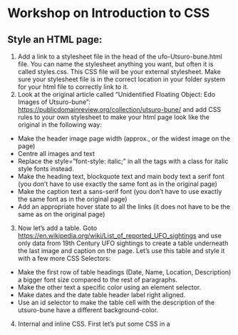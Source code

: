 # Workshop on Introduction to CSS

## Style an HTML page:

1)	Add a link to a stylesheet file in the head of the ufo-Utsuro-bune.html file. You can name the stylesheet anything you want, but often it is called styles.css. This CSS file will be your external stylesheet. Make sure your stylesheet file is in the correct location in your folder system for your html file to correctly link to it.
2)	Look at the original article called “Unidentified Floating Object: Edo Images of Utsuro-bune”: https://publicdomainreview.org/collection/utsuro-bune/
and add CSS rules to your own stylesheet to make your html page look like the original in the following way:
  -	Make the header image page width (approx., or the widest image on the page)
  -	Centre all images and text
  -	Replace the style=”font-style: italic;” in all the <span> tags with a class for italic style fonts instead.
  -	Make the heading text, blockquote text and main body text a serif font (you don’t have to use exactly the same font as in the original page)
  -	Make the caption text a sans-serif font (you don’t have to use exactly the same font as in the original page)
  -	Add an appropriate hover state to all the links (it does not have to be the same as on the original page)
3)	Now let’s add a table. Goto https://en.wikipedia.org/wiki/List_of_reported_UFO_sightings and use only data from 19th Century UFO sightings to create a table underneath the last image and caption on the page. Let’s use this table and style it with a few more CSS Selectors:
  -	Make the first row of table headings (Date, Name, Location, Description) a bigger font size compared to the rest of paragraphs.
  -	Make the other text a specific color using an element selector.
  -	Make dates and the date table header label right aligned.
  -	Use an id selector to make the table cell with the description of the utsuro-bune have a different background-color.
4)	Internal and inline CSS. First let’s put some CSS in a <style> tag inside the head. This is called internal CSS:
  -	Using the text-decoration property, underline the heading of the article.
  -	Now change the heading to a different web safe font, including the appropriate fallback fonts in case a user doesn’t have the preferred font.
5)	For the following tasks use inline CSS. If you want to only style one part of a paragraph instead of all of it, use the ```<span>``` tag.
  -	Give the blockquote a different background color (make sure the text is readable against the new background color).
  -	Change the width and height of the first paragraph of text to 50px. Notice what happens when the amount of text is too much for its container. Then change the width and height of the article to a suitable amount so that all the text is visible. Try using different units for the widths and heights and see what happens (px, em, %, auto).
  -	Apply text-transform to the first paragraph to see what it does. Try out all three transforms on the first paragraph: lowercase, uppercase, capitalize; sticking with the text-transform you prefer from a design point of view.
  -	Try out different text spacing properties and values to the first paragraph to see what they do.
  -	Give your article heading a text-shadow in a color other than black.
6)	CSS box model:
  -	Using concepts learnt from the CSS Box Model (margin, padding, border) style the blockquote to create a design you like.
  -	Add color to the margin, padding or border of the images of the page to help create an interesting page design.


